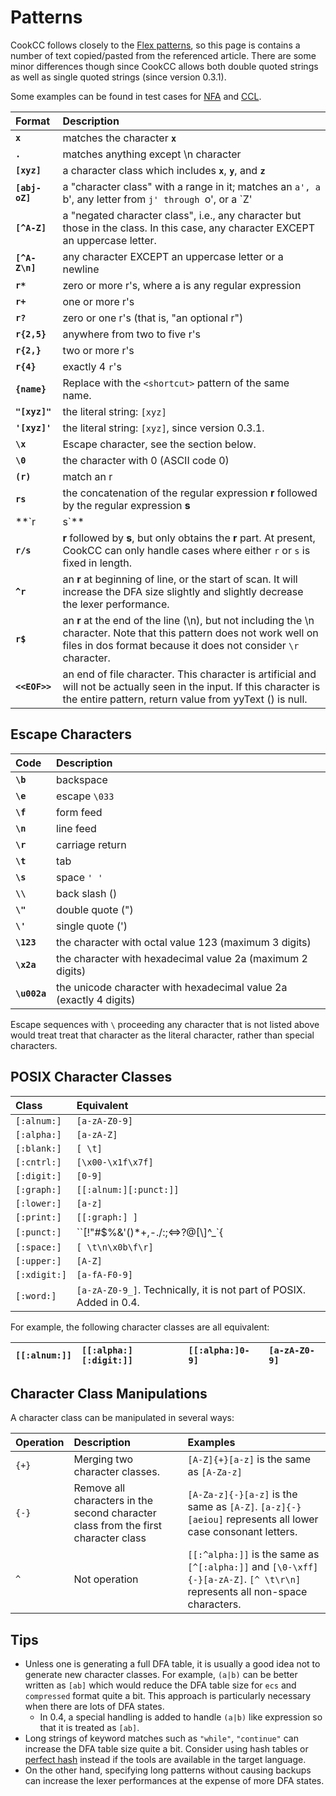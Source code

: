 

# Patterns #

CookCC follows closely to the [Flex patterns](http://dinosaur.compilertools.net/flex/flex_7.html), so this page is contains a number of text copied/pasted from the referenced article.  There are some minor differences though since CookCC allows both double quoted strings as well as single quoted strings (since version 0.3.1).

Some examples can be found in test cases for [NFA](http://code.google.com/p/cookcc/source/browse/trunk/tests/java/lexer/nfa/) and [CCL](http://code.google.com/p/cookcc/source/browse/trunk/tests/java/lexer/ccl/).

| **Format** | **Description** |
|:-----------|:----------------|
| **`x`**    | matches the character **`x`** |
| **`.`**    | matches anything except \n character |
| **`[xyz]`** | a character class which includes **`x`**, **`y`**, and **`z`** |
| **`[abj-oZ]`** | a "character class" with a range in it; matches an `a', a `b', any letter from `j' through `o', or a `Z' |
| **`[^A-Z]`** | a "negated character class", i.e., any character but those in the class. In this case, any character EXCEPT an uppercase letter. |
| **`[^A-Z\n]`** | any character EXCEPT an uppercase letter or a newline |
| **`r*`**   | zero or more r's, where a is any regular expression |
| **`r+`**   | one or more r's |
| **`r?`**   | zero or one r's (that is, "an optional r") |
| **`r{2,5} `** | anywhere from two to five r's |
| **`r{2,} `** | two or more r's |
| **`r{4} `** | exactly 4 `r`'s |
| **` {name} `** | Replace with the `<shortcut>` pattern of the same name. |
| **`"[xyz]"`** | the literal string: `[xyz]` |
| **`'[xyz]'`** | the literal string: `[xyz]`, since version 0.3.1. |
| **`\x`**   | Escape character, see the section below. |
| **`\0`**   | the character with 0 (ASCII code 0) |
| **`(r)`**  | match an r      |
| **`rs`**   | the concatenation of the regular expression **r** followed by the regular expression **s** |
| **`r|s`**  | either an **`r`** or an **`s`**. |
| **`r/s`**  | **r** followed by **s**, but only obtains the **r** part.  At present, CookCC can only handle cases where either `r` or `s` is fixed in length. |
| **`^r`**   | an **r** at beginning of line, or the start of scan.  It will increase the DFA size slightly and slightly decrease the lexer performance. |
| **`r$`**   | an **r** at the end of the line (\n), but not including the \n character.  Note that this pattern does not work well on files in dos format because it does not consider `\r` character. |
| **`<<EOF>>`** | an end of file character.  This character is artificial and will not be actually seen in the input.  If this character is the entire pattern, return value from yyText () is null. |

## Escape Characters ##
| **Code** | **Description** |
|:---------|:----------------|
| **`\b`** | backspace       |
| **`\e`**| escape `\033`   |
| **`\f`** | form feed       |
| **`\n`** | line feed       |
| **`\r`** | carriage return |
| **`\t`**| tab             |
| **`\s`**| space `' '`     |
| **`\\`** | back slash (\)  |
| **`\"`** | double quote (") |
| **`\'`** | single quote (') |
| **`\123`** | the character with octal value 123 (maximum 3 digits) |
| **`\x2a`** | the character with hexadecimal value 2a (maximum 2 digits) |
| **`\u002a`** | the unicode character with hexadecimal value 2a (exactly 4 digits) |

Escape sequences with `\` proceeding any character that is not listed above would treat treat that character as the literal character, rather than special characters.

## POSIX Character Classes ##
| **Class** | **Equivalent** |
|:----------|:---------------|
| `[:alnum:]` | `[a-zA-Z0-9]`  |
| `[:alpha:]` | `[a-zA-Z]`     |
| `[:blank:]` | `[ \t]`        |
| `[:cntrl:]` | `[\x00-\x1f\x7f]` |
| `[:digit:]` | `[0-9]`        |
| `[:graph:]` | `[[:alnum:][:punct:]]` |
| `[:lower:]` | `[a-z]`        |
| `[:print:]` | `[[:graph:] ]` |
| `[:punct:]` | ``[!"#$%&'()*+,-./:;<=>?@[\\\]^_`{|}~]`` |
| `[:space:]` | `[ \t\n\x0b\f\r]` |
| `[:upper:]` | `[A-Z]`        |
| `[:xdigit:]` | `[a-fA-F0-9]`  |
| `[:word:]` | `[a-zA-Z0-9_]`.  Technically, it is not part of POSIX. Added in 0.4.|

For example, the following character classes are all equivalent:

| `[[:alnum:]]` | `[[:alpha:][:digit:]]` | `[[:alpha:]0-9]` | `[a-zA-Z0-9]` |
|:--------------|:-----------------------|:-----------------|:--------------|

## Character Class Manipulations ##
A character class can be manipulated in several ways:

| **Operation** | **Description** | **Examples** |
|:--------------|:----------------|:-------------|
| ` {+} `       | Merging two character classes. | `[A-Z]{+}[a-z]` is the same as `[A-Za-z]` |
| ` {-} `       | Remove all characters in the second character class from the first character class | `[A-Za-z]{-}[a-z]` is the same as `[A-Z]`.  `[a-z]{-}[aeiou]` represents all lower case consonant letters.  |
| ` ^ `         | Not operation   | `[[:^alpha:]]` is the same as `[^[:alpha:]]` and `[\0-\xff]{-}[a-zA-Z]`.  `[^ \t\r\n]` represents all non-space characters. |

## Tips ##
  * Unless one is generating a full DFA table, it is usually a good idea not to generate new character classes.  For example, `(a|b)` can be better written as `[ab]` which would reduce the DFA table size for `ecs` and `compressed` format quite a bit.  This approach is particularly necessary when there are lots of DFA states.
    * In 0.4, a special handling is added to handle `(a|b)` like expression so that it is treated as `[ab]`.
  * Long strings of keyword matches such as `"while"`, `"continue"` can increase the DFA table size quite a bit.  Consider using hash tables or [perfect hash](http://en.wikipedia.org/wiki/Perfect_hash_function) instead if the tools are available in the target language.
  * On the other hand, specifying long patterns without causing backups can increase the lexer performances at the expense of more DFA states.